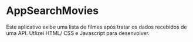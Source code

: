 # AppSearchMovies
Este aplicativo exibe uma lista de filmes após tratar os dados recebidos de uma API.  Utlizei HTML/ CSS e Javascript para desenvolver.
